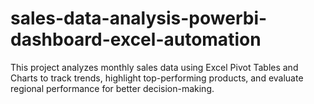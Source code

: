 # sales-data-analysis-powerbi-dashboard-excel-automation
This project analyzes monthly sales data using Excel Pivot Tables and Charts to track trends, highlight top-performing products, and evaluate regional performance for better decision-making.
